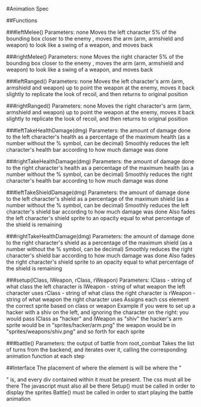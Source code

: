 #Animation Spec

##Functions

###leftMelee()
Parameters: none
Moves the left character 5% of the bounding box closer to the enemy , moves the arm (arm, armshield and weapon) to look like a swing of a weapon, and moves back

###rightMelee()
Parameters: none
Moves the right character 5% of the bounding box closer to the enemy , moves the arm (arm, armshield and weapon) to look like a swing of a weapon, and moves back

###leftRanged()
Parameters: none
Moves the left character's arm (arm, armshield and weapon) up to point the weapon at the enemy, moves it back slightly to replicate the look of recoil, and then returns to original position

###rightRanged()
Parameters: none
Moves the right character's arm (arm, armshield and weapon) up to point the weapon at the enemy, moves it back slightly to replicate the look of recoil, and then returns to original position

###leftTakeHealthDamage(dmg)
Parameters: the amount of damage done to the left character's health as a percentage of the maximum health (as a number without the % symbol, can be decimal)
Smoothly reduces the left character's health bar according to how much damage was done

###rightTakeHealthDamage(dmg)
Parameters: the amount of damage done to the right character's health as a percentage of the maximum health (as a number without the % symbol, can be decimal)
Smoothly reduces the right character's health bar according to how much damage was done

###leftTakeShieldDamage(dmg)
Parameters: the amount of damage done to the left character's shield as a percentage of the maximum shield (as a number without the % symbol, can be decimal)
Smoothly reduces the left character's shield bar according to how much damage was done
Also fades the left character's shield sprite to an opacity equal to what percentage of the shield is remaining

###rightTakeHealthDamage(dmg)
Parameters: the amount of damage done to the right character's shield as a percentage of the maximum shield (as a number without the % symbol, can be decimal)
Smoothly reduces the right character's shield bar according to how much damage was done
Also fades the right character's shield sprite to an opacity equal to what percentage of the shield is remaining



###setup(lClass, lWeapon, rClass, rWeapon)
Parameters: 
    lClass - string of what class the left character is
    lWeapon - string of what weapon the left character uses
    rClass - string of what class the right character is
    rWeapon - string of what weapon the right character uses
Assigns each css element the correct sprite based on class or weapon
Example
    if you were to set up a hacker with a shiv on the left, and ignoring the character on the right:
        you would pass lClass as "hacker" and lWeapon as "shiv"
        the hacker's arm sprite would be in "sprites/hacker/arm.png"
        the weapon would be in "sprites/weapons/shiv.png"
        and so forth for each sprite
    

###battle()
Parameters: the output of battle from root_combat
Takes the list of turns from the backend, and iterates over it, calling the corresponding animation function at each step


##Interface
The placement of where the element is will be where the "<div id="arena">" is, and every div contained within it must be present.
The css must all be there
The javascript must also all be there
Setup() must be called in order to display the sprites
Battle() must be called in order to start playing the battle animation
